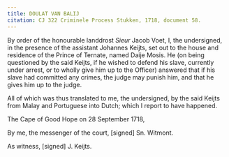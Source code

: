```yaml
---
title: DOULAT VAN BALIJ
citation: CJ 322 Criminele Process Stukken, 1718, document 58.
---
```


By order of the honourable landdrost *Sieur* Jacob Voet, I, the undersigned, in the presence of the assistant Johannes Keijts, set out to the house and residence of the Prince of Ternate, named Daije Mosis. He (on being questioned by the said Keijts, if he wished to defend his slave, currently under arrest, or to wholly give him up to the Officer) answered that if his slave had committed any crimes, the judge may punish him, and that he gives him up to the judge.

All of which was thus translated to me, the undersigned, by the said Keijts from Malay and Portuguese into Dutch; which I report to have happened.

The Cape of Good Hope on 28 September 1718,

By me, the messenger of the court, \[signed\] Sn. Witmont.

As witness, \[signed\] J. Keijts.